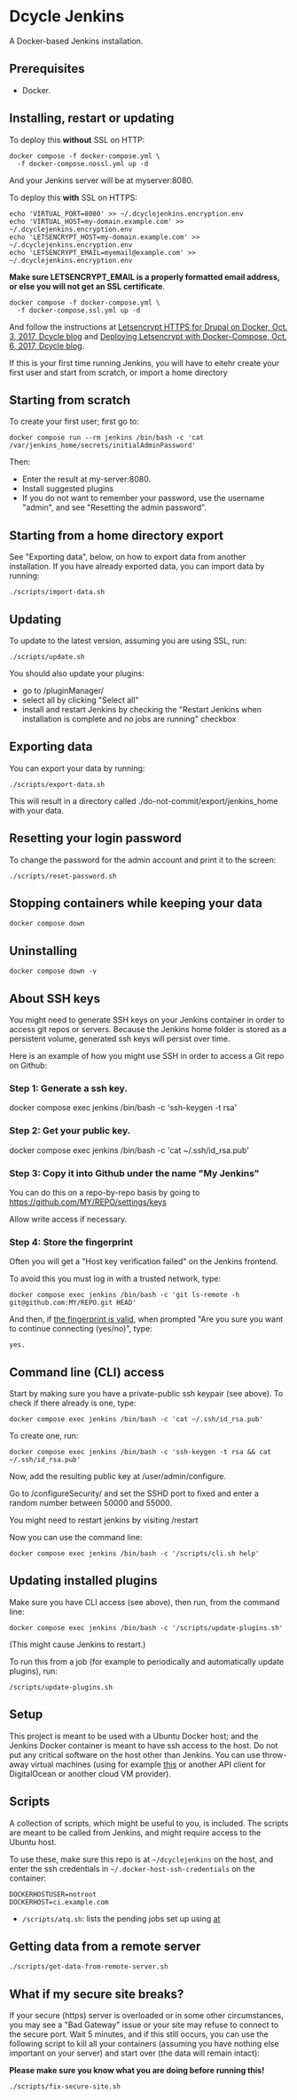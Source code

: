Dcycle Jenkins
=====

A Docker-based Jenkins installation.

Prerequisites
-----

 * Docker.

Installing, restart or updating
-----

To deploy this **without** SSL on HTTP:

    docker compose -f docker-compose.yml \
      -f docker-compose.nossl.yml up -d

And your Jenkins server will be at myserver:8080.

To deploy this **with** SSL on HTTPS:

    echo 'VIRTUAL_PORT=8080' >> ~/.dcyclejenkins.encryption.env
    echo 'VIRTUAL_HOST=my-domain.example.com' >> ~/.dcyclejenkins.encryption.env
    echo 'LETSENCRYPT_HOST=my-domain.example.com' >> ~/.dcyclejenkins.encryption.env
    echo 'LETSENCRYPT_EMAIL=myemail@example.com' >> ~/.dcyclejenkins.encryption.env

**Make sure LETSENCRYPT_EMAIL is a properly formatted email address, or else you will not get an SSL certificate**.

    docker compose -f docker-compose.yml \
      -f docker-compose.ssl.yml up -d

And follow the instructions at [Letsencrypt HTTPS for Drupal on Docker, Oct. 3, 2017, Dcycle blog](http://blog.dcycle.com/blog/170a6078/letsencrypt-drupal-docker/) and [Deploying Letsencrypt with Docker-Compose, Oct. 6, 2017, Dcycle blog](http://blog.dcycle.com/blog/7f3ea9e1/letsencrypt-docker-compose/).

If this is your first time running Jenkins, you will have to eitehr create your first user and start from scratch, or import a home directory

Starting from scratch
-----

To create your first user; first go to:

    docker compose run --rm jenkins /bin/bash -c 'cat /var/jenkins_home/secrets/initialAdminPassword'

Then:

 * Enter the result at my-server:8080.
 * Install suggested plugins
 * If you do not want to remember your password, use the username "admin", and see "Resetting the admin password".

Starting from a home directory export
-----

See "Exporting data", below, on how to export data from another installation. If you have already exported data, you can import data by running:

    ./scripts/import-data.sh

Updating
-----

To update to the latest version, assuming you are using SSL, run:

    ./scripts/update.sh

You should also update your plugins:

* go to /pluginManager/
* select all by clicking "Select all"
* install and restart Jenkins by checking the "Restart Jenkins when installation is complete and no jobs are running" checkbox

Exporting data
-----

You can export your data by running:

    ./scripts/export-data.sh

This will result in a directory called ./do-not-commit/export/jenkins_home with your data.

Resetting your login password
-----

To change the password for the admin account and print it to the screen:

    ./scripts/reset-password.sh

Stopping containers while keeping your data
-----

    docker compose down

Uninstalling
-----

    docker compose down -v

About SSH keys
-----

You might need to generate SSH keys on your Jenkins container in order to access git repos or servers. Because the Jenkins home folder is stored as a persistent volume, generated ssh keys will persist over time.

Here is an example of how you might use SSH in order to access a Git repo on Github:

### Step 1: Generate a ssh key.

docker compose exec jenkins /bin/bash -c 'ssh-keygen -t rsa'

### Step 2: Get your public key.

docker compose exec jenkins /bin/bash -c 'cat ~/.ssh/id_rsa.pub'

### Step 3: Copy it into Github under the name "My Jenkins"

You can do this on a repo-by-repo basis by going to https://github.com/MY/REPO/settings/keys

Allow write access if necessary.

### Step 4: Store the fingerprint

Often you will get a "Host key verification failed" on the Jenkins frontend.

To avoid this you must log in with a trusted network, type:

    docker compose exec jenkins /bin/bash -c 'git ls-remote -h git@github.com:MY/REPO.git HEAD'

And then, if [the fingerprint is valid](https://help.github.com/articles/github-s-ssh-key-fingerprints/), when prompted "Are you sure you want to continue connecting (yes/no)", type:

    yes.

Command line (CLI) access
-----

Start by making sure you have a private-public ssh keypair (see above). To check if there already is one, type:

    docker compose exec jenkins /bin/bash -c 'cat ~/.ssh/id_rsa.pub'

To create one, run:

    docker compose exec jenkins /bin/bash -c 'ssh-keygen -t rsa && cat ~/.ssh/id_rsa.pub'

Now, add the resulting public key at /user/admin/configure.

Go to /configureSecurity/ and set the SSHD port to fixed and enter a random number between 50000 and 55000.

You might need to restart jenkins by visiting /restart

Now you can use the command line:

    docker compose exec jenkins /bin/bash -c '/scripts/cli.sh help'

Updating installed plugins
-----

Make sure you have CLI access (see above), then run, from the command line:

    docker compose exec jenkins /bin/bash -c '/scripts/update-plugins.sh'

(This might cause Jenkins to restart.)

To run this from a job (for example to periodically and automatically update plugins), run:

    /scripts/update-plugins.sh

Setup
-----

This project is meant to be used with a Ubuntu Docker host; and the Jenkins Docker container is meant to have ssh access to the host. Do not put any critical software on the host other than Jenkins. You can use throw-away virtual machines (using for example [this](https://github.com/dcycle/docker-digitalocean-php) or another API client for DigitalOcean or another cloud VM provider).

Scripts
-----

A collection of scripts, which might be useful to you, is included. The scripts are meant to be called from Jenkins, and might require access to the Ubuntu host.

To use these, make sure this repo is at `~/dcyclejenkins` on the host, and enter the ssh credentials in `~/.docker-host-ssh-credentials` on the container:

    DOCKERHOSTUSER=notroot
    DOCKERHOST=ci.example.com

* `/scripts/atq.sh`: lists the pending jobs set up using [at](http://manpages.ubuntu.com/manpages/xenial/en/man1/at.1posix.html)

Getting data from a remote server
-----

    ./scripts/get-data-from-remote-server.sh

What if my secure site breaks?
-----

If your secure (https) server is overloaded or in some other circumstances, you may see a "Bad Gateway" issue or your site may refuse to connect to the secure port. Wait 5 minutes, and if this still occurs, you can use the following script to kill all your containers (assuming you have nothing else important on your server) and start over (the data will remain intact):

**Please make sure you know what you are doing before running this!**

    ./scripts/fix-secure-site.sh
    
